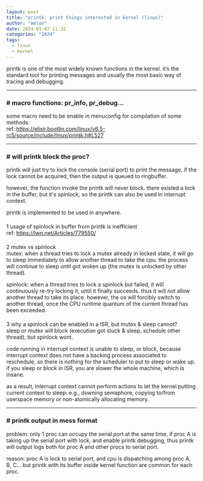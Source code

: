 ```yaml
---
layout: post
title: "printk: print things interested in kernel (linux)"
author: "melon"
date: 2024-01-07 11:32
categories: "2024"
tags:
  - linux
  - kernel
---
```


printk is one of the most widely known functions in the kernel.
it’s the standard tool for printing messages and usually the most basic way of
tracing and debugging.

<hr>

### # macro functions: pr_info, pr_debug\...
some macro need to be enable in menuconfig for compilation of some methods:  
ref: https://elixir.bootlin.com/linux/v6.5-rc5/source/include/linux/printk.h#L527

<hr>

### # will printk block the proc?
printk will just try to lock the console (serial port) to print the message,
if the lock cannot be acquired, then the output is queued to ringbuffer.

however, the function invoke the printk will never block. there existed a lock
in the buffer, but it's spinlock, so the printk can also be used in interrupt context.

printk is implemented to be used in anywhere.

<p style="margin-bottom: 20px;"></p>

1 usage of spinlock in buffer from printk is inefficient  
ref: https://lwn.net/Articles/779550/

<p style="margin-bottom: 20px;"></p>

2 mutex vs spinlock  
mutex: when a thread tries to lock a mutex already in locked state,
it will go to sleep immediately to allow another thread to take the cpu.
the process will continue to sleep until got woken up (the mutex is unlocked by other thread).

spinlock: when a thread tries to lock a spinlock but failed,
it will continuously re-try locking it, until it finally succeeds.
thus it will not allow another thread to take its place.
however, the os will forcibly switch to another thread,
once the CPU runtime quantum of the current thread has been exceeded.

<p style="margin-bottom: 20px;"></p>

3 why a spinlock can be enabled in a ISR, but mutex & sleep cannot?  
sleep or mutex will block (execution got stuck & sleep, schedule other thread),
but spinlock wont.

code running in interrupt context is unable to sleep, or block, because interrupt context
does not have a backing process associated to reschedule, so there is nothing for
the scheduler to put to sleep or wake up.
if you sleep or block in ISR, you are slower the whole machine, which is insane.

as a result, interrupt context cannot perform actions to let the kernel putting
current context to sleep: e.g., downing semaphore, copying to/from userspace memory or
non-atomically allocating memory.

<hr>

### # printk output in mess format
problem: only 1 proc can occupy the serial port at the same time, if proc A is taking up
the serial port with lock, and enable printk debugging, thus printk will output logs
both for proc A and other procs to serial port.

reason: proc A is lock to serial port, and cpu is dispatching among proc A, B, C\...
but printk with its buffer inside kernel function are common for each proc.
